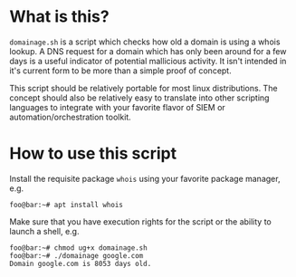 # What is this?
`domainage.sh` is a script which checks how old a domain is using a whois lookup. A DNS request for a domain which has only been around for a few days is a useful indicator of potential mallicious activity. It isn't intended in it's current form to be more than a simple proof of concept.

This script should be relatively portable for most linux distributions. The concept should also be relatively easy to translate into other scripting languages to integrate with your favorite flavor of SIEM or automation/orchestration toolkit.

# How to use this script
Install the requisite package `whois` using your favorite package manager, e.g.
```
foo@bar:~# apt install whois
```

Make sure that you have execution rights for the script or the ability to launch a shell, e.g.
```
foo@bar:~# chmod ug+x domainage.sh
foo@bar:~# ./domainage google.com
Domain google.com is 8053 days old.
```
